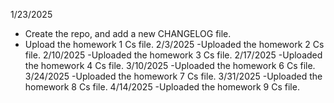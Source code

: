 1/23/2025 
- Create the repo, and add a new CHANGELOG file.
- Upload the homework 1 Cs file.
2/3/2025
-Uploaded the homework 2 Cs file.
2/10/2025
-Uploaded the homework 3 Cs file.
2/17/2025
-Uploaded the homework 4 Cs file.
3/10/2025
-Uploaded the homework 6 Cs file.
3/24/2025
-Uploaded the homework 7 Cs file.
3/31/2025
-Uploaded the homework 8 Cs file.
4/14/2025
-Uploaded the homework 9 Cs file.

